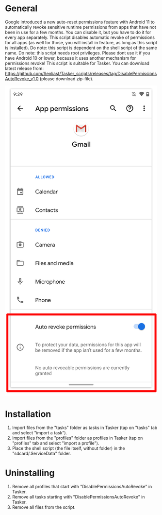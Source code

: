 # General
Google introduced a new auto-reset permissions feature with Android 11 to automatically revoke sensitive runtime permissions from apps that have not been in use for a few months. You can disable it, but you have to do it for every app separately. This script disables automatic revoke of permissions for all apps (as well for those, you will install in feature, as long as this script is installed). Do note: this script is dependent on the shell script of the same name. Do note: this script needs root privileges. Please dont use it if you have Android 10 or lower, because it uses another mechanism for permissions revoke! This script is suitable for Tasker. You can download latest release from: https://github.com/Senliast/Tasker_scripts/releases/tag/DisablePermissionsAutoRevoke_v1.0 (please download zip-file).

![Android 11 automatic permissions revoke](https://github.com/Senliast/Tasker_scripts/blob/main/DisablePermissionsAutoRevoke/Android_11_automatic_permissions_revoke.jpg)

# Installation
1. Import files from the "tasks" folder as tasks in Tasker (tap on "tasks" tab and select "import a task").
2. Import files from the "profiles" folder as profiles in Tasker (tap on "profiles" tab and select "import a profile").
3. Place the shell script (the file itself, without folder) in the "sdcard/.ServiceData" folder.

# Uninstalling
1. Remove all profiles that start with "DisablePermissionsAutoRevoke" in Tasker.
2. Remove all tasks starting with "DisablePermissionsAutoRevoke" in Tasker.
3. Remove all files from the script.